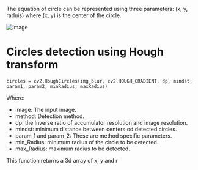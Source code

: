 The equation of circle can be represented using three parameters: (x, y, raduis) where (x, y) is the center of the circle.

![image](https://user-images.githubusercontent.com/91827137/183290261-8f400f9e-df4a-4366-a080-6e35d569fce9.png)

# Circles detection using Hough transform
`circles = cv2.HoughCircles(img_blur, cv2.HOUGH_GRADIENT, dp, mindst, param1, param2, minRadius, maxRadius)`

Where:
- image: The input image.
- method: Detection method.
- dp: the Inverse ratio of accumulator resolution and image resolution.
- mindst: minimum distance between centers od detected circles.
- param_1 and param_2: These are method specific parameters.
- min_Radius: minimum radius of the circle to be detected.
- max_Radius: maximum radius to be detected.

This function returns a 3d array of x, y and r
